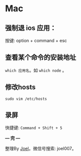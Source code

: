 # Mac

## 强制退 ios 应用：

按键: option + command  + esc 

## 查看某个命令的安装地址

`which 应用名`。如 `which node` 。

## 修改hosts

`sudo vim /etc/hosts`

## 录屏
快捷键: `Command + Shift + 5`

**— 完 —**

整理By [Joel](https://github.com/iamjoel)。微信号搜索: joel007。